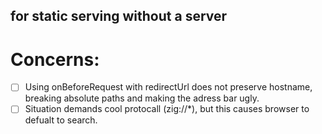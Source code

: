 ## for static serving without a server

# Concerns:
- [ ] Using onBeforeRequest with redirectUrl does not preserve hostname, breaking absolute paths and making the adress bar ugly.
- [ ] Situation demands cool protocall (zig://*), but this causes browser to defualt to search.
